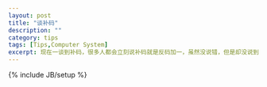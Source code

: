 ```yaml
---
layout: post
title: "谈补码"
description: ""
category: tips
tags: [Tips,Computer System]
excerpt: 现在一谈到补码，很多人都会立刻说补码就是反码加一，虽然没说错，但是却没说到点子上。我更希望能够听到有人说补码就是负数对应原码的表示方式。这篇文章主要论述补码的本质，以及有符号整数二进制表示的原因。
---
```

{% include JB/setup %}

<script type="text/javascript">
	window.location = "/assets/pdfjs/web/viewer.html?file=/assets/pdfjs/Twos Complement.pdf";
</script>

